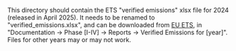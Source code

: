 This directory should contain the ETS "verified emissions" xlsx file for 2024 (released in April 2025). It needs to be renamed to "verified_emissions.xlsx", and can be downloaded from [EU ETS](https://climate.ec.europa.eu/eu-action/eu-emissions-trading-system-eu-ets/union-registry_en), in "Documentation -> Phase [I-IV] -> Reports -> Verified Emissions for [year]". Files for other years may or may not work.